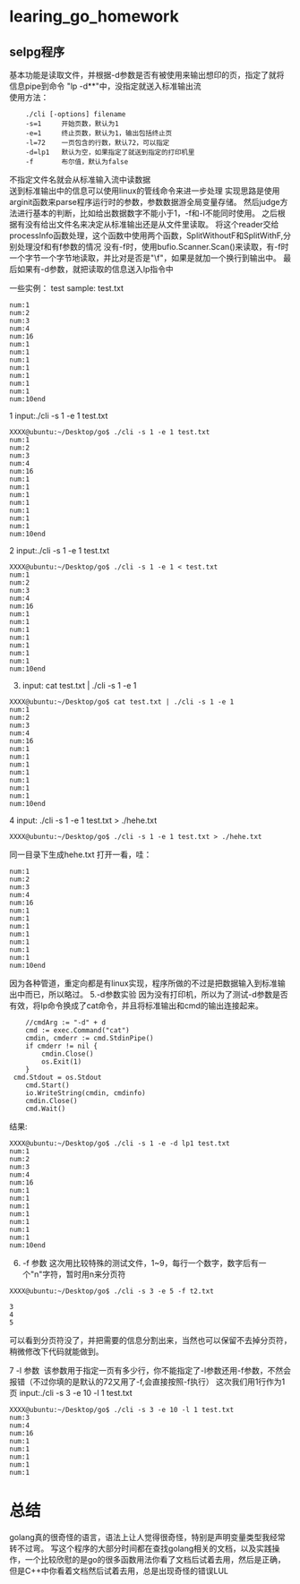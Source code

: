 # learing_go_homework

## selpg程序
基本功能是读取文件，并根据-d参数是否有被使用来输出想印的页，指定了就将信息pipe到命令 "lp -d**"中，没指定就送入标准输出流  
使用方法：
```
    ./cli [-options] filename
    -s=1     开始页数，默认为1  
    -e=1     终止页数，默认为1，输出包括终止页  
    -l=72    一页包含的行数，默认72，可以指定  
    -d=lp1   默认为空，如果指定了就送到指定的打印机里  
    -f       布尔值，默认为false
```
不指定文件名就会从标准输入流中读数据  
送到标准输出中的信息可以使用linux的管线命令来进一步处理 
实现思路是使用arginit函数来parse程序运行时的参数，参数数据游全局变量存储。
然后judge方法进行基本的判断，比如给出数据数字不能小于1，-f和-l不能同时使用。
之后根据有没有给出文件名来决定从标准输出还是从文件里读取。
将这个reader交给processInfo函数处理，这个函数中使用两个函数，SplitWithoutF和SplitWithF,分别处理没f和有f参数的情况
没有-f时，使用bufio.Scanner.Scan()来读取，有-f时一个字节一个字节地读取，并比对是否是"\f"，如果是就加一个换行到输出中。
最后如果有-d参数，就把读取的信息送入lp指令中


一些实例：
test sample: test.txt 
```
num:1
num:2
num:3
num:4
num:16
num:1
num:1
num:1
num:1
num:1
num:1
num:1
num:10end

```
1 input:./cli -s 1 -e 1 test.txt
```
XXXX@ubuntu:~/Desktop/go$ ./cli -s 1 -e 1 test.txt
num:1
num:2
num:3
num:4
num:16
num:1
num:1
num:1
num:1
num:1
num:1
num:1
num:10end

```
2 input:./cli -s 1 -e 1 test.txt
```
XXXX@ubuntu:~/Desktop/go$ ./cli -s 1 -e 1 < test.txt
num:1
num:2
num:3
num:4
num:16
num:1
num:1
num:1
num:1
num:1
num:1
num:1
num:10end

```
3. input: cat test.txt | ./cli -s 1 -e 1
```
XXXX@ubuntu:~/Desktop/go$ cat test.txt | ./cli -s 1 -e 1
num:1
num:2
num:3
num:4
num:16
num:1
num:1
num:1
num:1
num:1
num:1
num:1
num:10end

```
4 input: ./cli -s 1 -e 1 test.txt > ./hehe.txt
```
XXXX@ubuntu:~/Desktop/go$ ./cli -s 1 -e 1 test.txt > ./hehe.txt
```
同一目录下生成hehe.txt
打开一看，哇：
```
num:1
num:2
num:3
num:4
num:16
num:1
num:1
num:1
num:1
num:1
num:1
num:1
num:10end
```
因为各种管道，重定向都是有linux实现，程序所做的不过是把数据输入到标准输出中而已，所以略过。
5.-d参数实验
因为没有打印机，所以为了测试-d参数是否有效，将lp命令换成了cat命令，并且将标准输出和cmd的输出连接起来。
```
	//cmdArg := "-d" + d
	cmd := exec.Command("cat")
	cmdin, cmderr := cmd.StdinPipe()
	if cmderr != nil {
		cmdin.Close()
		os.Exit(1)
	}
 cmd.Stdout = os.Stdout
	cmd.Start()
	io.WriteString(cmdin, cmdinfo)
	cmdin.Close()
	cmd.Wait()
```
结果:
```
XXXX@ubuntu:~/Desktop/go$ ./cli -s 1 -e -d lp1 test.txt
num:1
num:2
num:3
num:4
num:16
num:1
num:1
num:1
num:1
num:1
num:1
num:1
num:10end

```
6. -f 参数
这次用比较特殊的测试文件，1~9，每行一个数字，数字后有一个"n"字符，暂时用n来分页符
```
XXXX@ubuntu:~/Desktop/go$ ./cli -s 3 -e 5 -f t2.txt

3
4
5

```
可以看到分页符没了，并把需要的信息分割出来，当然也可以保留不去掉分页符，稍微修改下代码就能做到。

7 -l 参数  该参数用于指定一页有多少行，你不能指定了-l参数还用-f参数，不然会报错（不过你填的是默认的72又用了-f,会直接按照-f执行）
这次我们用1行作为1页
input:./cli -s 3 -e 10 -l 1 test.txt
```
XXXX@ubuntu:~/Desktop/go$ ./cli -s 3 -e 10 -l 1 test.txt
num:3
num:4
num:16
num:1
num:1
num:1
num:1
num:1

```


# 总结
golang真的很奇怪的语言，语法上让人觉得很奇怪，特别是声明变量类型我经常转不过弯。
写这个程序的大部分时间都在查找golang相关的文档，以及实践操作，一个比较欣慰的是go的很多函数用法你看了文档后试着去用，然后是正确，但是C++中你看着文档然后试着去用，总是出现奇怪的错误LUL
